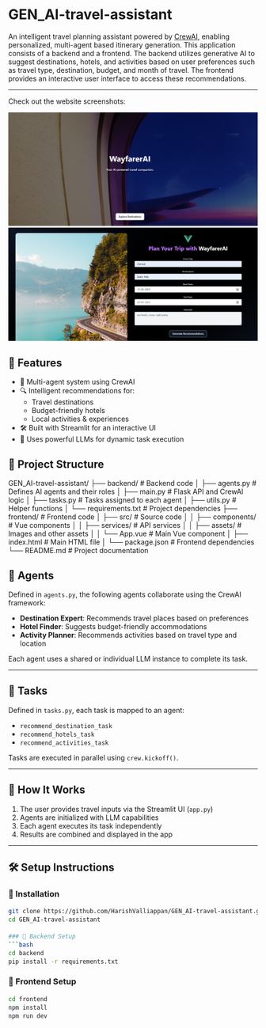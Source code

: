 # GEN_AI-travel-assistant

An intelligent travel planning assistant powered by [CrewAI](https://docs.crewai.com/), enabling personalized, multi-agent based itinerary generation. This application consists of a backend and a frontend. The backend utilizes generative AI to suggest destinations, hotels, and activities based on user preferences such as travel type, destination, budget, and month of travel. The frontend provides an interactive user interface to access these recommendations.

---

Check out the website screenshots:

![Website Screenshot 1](frontend/src/assets/Screenshot1.png)
![Website Screenshot 2](frontend/src/assets/Screenshot2.png)


## 🚀 Features

- 🧠 Multi-agent system using CrewAI
- 🔍 Intelligent recommendations for:
  - Travel destinations
  - Budget-friendly hotels
  - Local activities & experiences
- 🛠️ Built with Streamlit for an interactive UI
- 📡 Uses powerful LLMs for dynamic task execution


## 📂 Project Structure


GEN_AI-travel-assistant/
├── backend/ # Backend code
│   ├── agents.py # Defines AI agents and their roles
│   ├── main.py # Flask API and CrewAI logic
│   ├── tasks.py # Tasks assigned to each agent
│   ├── utils.py # Helper functions
│   └── requirements.txt # Project dependencies
├── frontend/ # Frontend code
│   ├── src/ # Source code
│   │   ├── components/ # Vue components
│   │   ├── services/ # API services
│   │   ├── assets/ # Images and other assets
│   │   └── App.vue # Main Vue component
│   ├── index.html # Main HTML file
│   └── package.json # Frontend dependencies
└── README.md # Project documentation

## 🧠 Agents

Defined in `agents.py`, the following agents collaborate using the CrewAI framework:

- **Destination Expert**: Recommends travel places based on preferences
- **Hotel Finder**: Suggests budget-friendly accommodations
- **Activity Planner**: Recommends activities based on travel type and location

Each agent uses a shared or individual LLM instance to complete its task.

---

## 📝 Tasks

Defined in `tasks.py`, each task is mapped to an agent:

- `recommend_destination_task`
- `recommend_hotels_task`
- `recommend_activities_task`

Tasks are executed in parallel using `crew.kickoff()`.

---

## 🎯 How It Works

1. The user provides travel inputs via the Streamlit UI (`app.py`)
2. Agents are initialized with LLM capabilities
3. Each agent executes its task independently
4. Results are combined and displayed in the app

---

## 🛠️ Setup Instructions

### 🔧 Installation

```bash
git clone https://github.com/HarishValliappan/GEN_AI-travel-assistant.git
cd GEN_AI-travel-assistant

### 🔧 Backend Setup
```bash
cd backend
pip install -r requirements.txt
```

### 🚀 Frontend Setup
```bash
cd frontend
npm install
npm run dev
```

